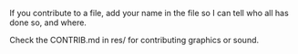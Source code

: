 If you contribute to a file, add your name in the file so I can tell who all has done so, and where.

Check the CONTRIB.md in res/ for contributing graphics or sound.
